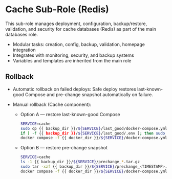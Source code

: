 # Cache Sub-Role (Redis)

This sub-role manages deployment, configuration, backup/restore, validation, and security for cache databases (Redis) as part of the main databases role.

- Modular tasks: creation, config, backup, validation, homepage integration
- Integrates with monitoring, security, and backup systems
- Variables and templates are inherited from the main role 

## Rollback

- Automatic rollback on failed deploys: Safe deploy restores last-known-good Compose and pre-change snapshot automatically on failure.

- Manual rollback (Cache component):
  - Option A — restore last-known-good Compose
    ```bash
    SERVICE=cache
    sudo cp {{ backup_dir }}/${SERVICE}/last_good/docker-compose.yml {{ docker_dir }}/${SERVICE}/docker-compose.yml
    if [ -f {{ backup_dir }}/${SERVICE}/last_good/.env ]; then sudo cp {{ backup_dir }}/${SERVICE}/last_good/.env {{ docker_dir }}/${SERVICE}/.env; fi
    docker compose -f {{ docker_dir }}/${SERVICE}/docker-compose.yml up -d
    ```
  - Option B — restore pre-change snapshot
    ```bash
    SERVICE=cache
    ls -1 {{ backup_dir }}/${SERVICE}/prechange_*.tar.gz
    sudo tar -xzf {{ backup_dir }}/${SERVICE}/prechange_<TIMESTAMP>.tar.gz -C /
    docker compose -f {{ docker_dir }}/${SERVICE}/docker-compose.yml up -d
    ```
